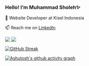 <!-- Hello! I’m Muhammad Sholeh✨ an Undergraduate Informatics student at Sriwijaya University.
I’m interested in Website Programming and Java Programming.
 -->

<!---
Assyatier21/Assyatier21 is a ✨ special ✨ repository because its `README.md` (this file) appears on your GitHub profile.
You can click the Preview link to take a look at your changes.
--->

### Hello! I’m Muhammad Sholeh✨
<p dir="auto">
<animated-image data-catalyst=""><a href="#" rel="nofollow" data-target="animated-image.originalLink" hidden=""><img src="https://user-images.githubusercontent.com/73097560/115834477-dbab4500-a447-11eb-908a-139a6edaec5c.gif" style="max-width: 100%;" data-target="animated-image.originalImage" hidden=""></a>
      <span class="AnimatedImagePlayer" data-target="animated-image.player">
        <a data-target="animated-image.replacedLink" class="AnimatedImagePlayer-images" href="#" target="_blank"></a>
      </span></animated-image>
</p>

🔭 Website Developer at Kisel Indonesia

📫 Reach me on [LinkedIn](https://www.linkedin.com/in/muhammad-sholeh11/)


<img align="center" src="https://github-readme-stats.vercel.app/api?username=Assyatier21&show_icons=true&include_all_commits=true&count_private=true&hide=stars&theme=github_dark" /> 
 <img align="center" src="https://github-readme-stats.vercel.app/api/top-langs/?username=Assyatier21&layout=compact&count_private=true&theme=github_dark" />

[![GitHub Streak](https://github-readme-streak-stats.herokuapp.com?user=Assyatier21&theme=tokyonight_duo&date_format=j%20M%5B%20Y%5D)](https://git.io/streak-stats)
 
[![Ashutosh's github activity graph](https://activity-graph.herokuapp.com/graph?username=Assyatier21&theme=react-dark)](https://github.com/ashutosh00710/github-readme-activity-graph)
 


